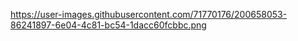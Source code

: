 https://user-images.githubusercontent.com/71770176/200658053-86241897-6e04-4c81-bc54-1dacc60fcbbc.png
